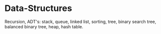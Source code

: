 # Data-Structures
  Recursion, ADT's: stack, queue, linked list, sorting, tree, binary search tree, balanced binary tree, heap, hash table.
